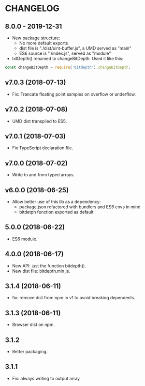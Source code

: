 # CHANGELOG

## 8.0.0 - 2019-12-31
- New package structure:
	* No more default exports
	* dist file is "./dist/uint-buffer.js", a UMD served as "main"
	* ES6 source is "./index.js", served as "module"
- bitDepth() renamed to changeBitDepth. Used it like this:
```javascript
const changeBitDepth = require('bitdepth').changeBitDepth;
```

## v7.0.3 (2018-07-13)
- Fix: Trancate floating point samples on overflow or underflow.

## v7.0.2 (2018-07-08)
- UMD dist transpiled to ES5.

## v7.0.1 (2018-07-03)
- Fix TypeScript declaration file.

## v7.0.0 (2018-07-02)
- Write to and from typed arrays.

## v6.0.0 (2018-06-25)
- Allow better use of this lib as a dependency:
	- package.json refactored with bundlers and ES6 envs in mind
	- bitdetph function exported as default

## 5.0.0 (2018-06-22)
- ES6 module.

## 4.0.0 (2018-06-17)
- New API: just the function bitdepth().
- New dist file: bitdepth.min.js.

## 3.1.4 (2018-06-11)
- fix: remove dist from npm in v1 to avoid breaking dependents.

## 3.1.3 (2018-06-11)
- Browser dist on npm.

## 3.1.2
- Better packaging.

## 3.1.1
- Fix: always writing to output array
